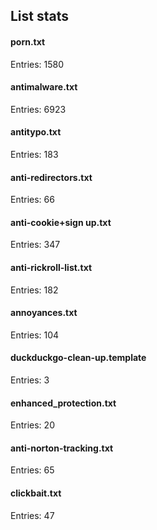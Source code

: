 ## List stats
#### porn.txt
Entries: 1580 <br> 
#### antimalware.txt
Entries: 6923 <br> 
#### antitypo.txt
Entries: 183 <br> 
#### anti-redirectors.txt
Entries: 66 <br> 
#### anti-cookie+sign up.txt
Entries: 347 <br> 
#### anti-rickroll-list.txt
Entries: 182 <br> 
#### annoyances.txt
Entries: 104 <br> 
#### duckduckgo-clean-up.template
Entries: 3 <br> 
#### enhanced_protection.txt
Entries: 20 <br> 
#### anti-norton-tracking.txt
Entries: 65 <br> 
#### clickbait.txt
Entries: 47 <br> 

